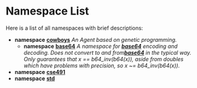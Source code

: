
# Namespace List

Here is a list of all namespaces with brief descriptions:


* **namespace** [**cowboys**](namespacecowboys.md) _An Agent based on genetic programming._     
    * **namespace** [**base64**](namespacecowboys_1_1base64.md) _A namespace for_ [_**base64**_](namespacecowboys_1_1base64.md) _encoding and decoding. Does not convert to and from_[_**base64**_](namespacecowboys_1_1base64.md) _in the typical way. Only guarantees that x == b64\_inv(b64(x)), aside from doubles which have problems with precision, so x ~= b64\_inv(b64(x))._    
* **namespace** [**cse491**](namespacecse491.md) 
* **namespace** [**std**](namespacestd.md) 

